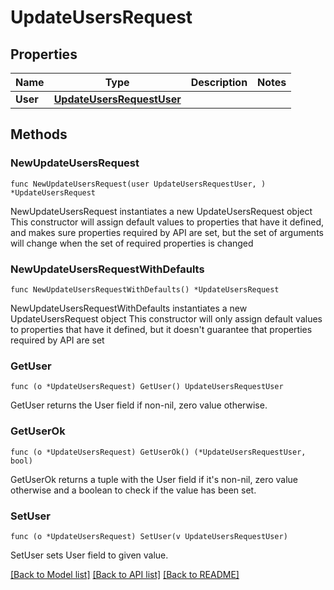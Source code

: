 # UpdateUsersRequest

## Properties

Name | Type | Description | Notes
------------ | ------------- | ------------- | -------------
**User** | [**UpdateUsersRequestUser**](UpdateUsersRequestUser.md) |  | 

## Methods

### NewUpdateUsersRequest

`func NewUpdateUsersRequest(user UpdateUsersRequestUser, ) *UpdateUsersRequest`

NewUpdateUsersRequest instantiates a new UpdateUsersRequest object
This constructor will assign default values to properties that have it defined,
and makes sure properties required by API are set, but the set of arguments
will change when the set of required properties is changed

### NewUpdateUsersRequestWithDefaults

`func NewUpdateUsersRequestWithDefaults() *UpdateUsersRequest`

NewUpdateUsersRequestWithDefaults instantiates a new UpdateUsersRequest object
This constructor will only assign default values to properties that have it defined,
but it doesn't guarantee that properties required by API are set

### GetUser

`func (o *UpdateUsersRequest) GetUser() UpdateUsersRequestUser`

GetUser returns the User field if non-nil, zero value otherwise.

### GetUserOk

`func (o *UpdateUsersRequest) GetUserOk() (*UpdateUsersRequestUser, bool)`

GetUserOk returns a tuple with the User field if it's non-nil, zero value otherwise
and a boolean to check if the value has been set.

### SetUser

`func (o *UpdateUsersRequest) SetUser(v UpdateUsersRequestUser)`

SetUser sets User field to given value.



[[Back to Model list]](../README.md#documentation-for-models) [[Back to API list]](../README.md#documentation-for-api-endpoints) [[Back to README]](../README.md)


